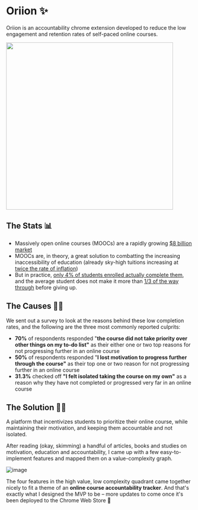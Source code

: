 # Oriion ✨
Oriion is an accountability chrome extension developed to reduce the low engagement and retention rates of self-paced online courses.

<img src="https://user-images.githubusercontent.com/71240740/153739991-75b70b26-d36c-416a-8fd2-518703b703fc.png" width="450"/>

## The Stats 📊
- Massively open online courses (MOOCs) are a rapidly growing [$8 billion market](https://www.researchandmarkets.com/reports/5240206/massive-open-online-course-mooc-market-by?utm_source=BW&utm_medium=PressRelease&utm_code=n7p5s4&utm_campaign=1513081+-+%2467.18+Billion+Massive+Open+Online+Course+(MOOC)+Market+-+Global+Forecast+to+2026&utm_exec=chdo54prd)
- MOOCs are, in theory, a great solution to combatting the increasing inaccessibility of education (already sky-high tuitions increasing at [twice the rate of inflation](https://www.forbes.com/sites/zengernews/2020/08/31/college-tuition-is-rising-at-twice-the-inflation-rate-while-students-learn-at-home/?sh=1c9a46ab2f98))
- But in practice, [only 4% of students enrolled actually complete them](https://www.researchgate.net/publication/330316898_The_MOOC_pivot), and the average student does not make it more than [1/3 of the way through](https://might-could.com/essays/online-classes-dont-work/#:~:text=Udemy%20reports%20that%20the%20average,never%20even%20start%20the%20course!) before giving up.

## The Causes 👨‍💻
We sent out a survey to look at the reasons behind these low completion rates, and the following are the three most commonly reported culprits:
- **70%** of respondents responded "**the course did not take priority over other things on my to-do list"** as their either one or two top reasons for not progressing further in an online course
- **50%** of respondents responded "**I lost motivation to progress further through the course"** as their top one or two reason for not progressing further in an online course
- **31.3%** checked off **"I felt isolated taking the course on my own"** as a reason why they have not completed or progressed very far in an online course

## The Solution 👩‍🚀
A platform that incentivizes students to prioritize their online course, while maintaining their motivation, and keeping them accountable and not isolated.

After reading (okay, skimming) a handful of articles, books and studies on motivation, education and accountability, I came up with a few easy-to-implement features and mapped them on a value-complexity graph.

![image](https://user-images.githubusercontent.com/71240740/153739576-401c82a2-b18b-4017-b380-8e29670ac97a.png)

The four features in the high value, low complexity quadrant came together nicely to fit a theme of an **online course accountability tracker**. And that's exactly what I designed the MVP to be – more updates to come once it's been deployed to the Chrome Web Store 🚀

